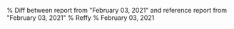 % Diff between report from "February 03, 2021" and reference report from "February 03, 2021"
% Reffy
% February 03, 2021

